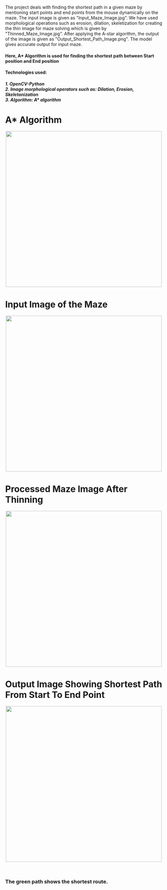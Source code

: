 <p>
The project deals with finding the shortest path in a given maze by mentioning start points and end points from the mouse dynamically on the maze.
The input image is given as "Input_Maze_Image.jpg".
We have used morphological operations such as erosion, dilation, skeletization for creating the thin image for maze solving which is given by "Thinned_Maze_Image.jpg".
After applying the A-star algorithm, the output of the image is given as "Output_Shortest_Path_Image.png".
The model gives accurate output for input maze.<br>
<H4> Here, A* Algorithm is used for finding the shortest path between Start position and End position </H4>
 <h4> Technologies used:
   <h5> 1. OpenCV-Python <br>
     2. Image morphological operators such as: Dilation, Erosion, Skeletonization<br>
     3. Algorithm: A* algorithm </h4></h4>
</p>
<h1> A* Algorithm </h1>
<p align="center">
<img src = "https://media.geeksforgeeks.org/wp-content/uploads/a_-search-algorithm-1.png" height = 500>
</p>
<h1> Input Image of the Maze </h1>
<p align="center">
<img src = "https://cdn.statically.io/gh/braghav968/Titanic-Kaggle/master/images/Input_Maze_Image.png" height = 500>
</p>
<h1> Processed Maze Image After Thinning </h1>
<p align="center">
<img src = "https://cdn.statically.io/gh/AtharvaKalsekar/Computer_Vision/c445e755/MazeSolver/maze_thinned.png" height = 500>
</p>
<h1> Output Image Showing Shortest Path From Start To End Point </h1>
<p align="center">
<img src = "https://cdn.statically.io/gh/AtharvaKalsekar/Computer_Vision/c445e755/MazeSolver/Output_Shortest_Path_Image.jpg" height = 500>
</p>
<br><h3> The green path shows the shortest route. <h4>
